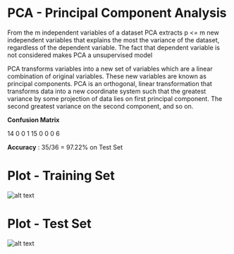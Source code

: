 # PCA - Principal Component Analysis

From the m independent variables of a dataset PCA extracts p <= m new independent variables that explains the most the variance of the dataset, regardless of the dependent variable. The fact that dependent variable is not considered makes PCA a unsupervised model

PCA transforms variables into a new set of variables which are a linear combination of original variables. These new variables are known as principal components. PCA is an orthogonal, linear transformation that transforms data into a new coordinate system such that the greatest variance by some projection of data lies on first principal component. The second greatest variance on the second component, and so on.

**Confusion Matrix**

14    0     0
1     15    0 
0     0     6

**Accuracy** : 35/36 = 97.22% on Test Set

# Plot - Training Set

![alt text](https://i.imgur.com/vQYekAH.png)

# Plot - Test Set 

![alt text](https://i.imgur.com/k32O4Rz.png)
